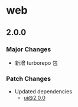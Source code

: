 # web

## 2.0.0

### Major Changes

- 新增 turborepo 包

### Patch Changes

- Updated dependencies
  - ui@2.0.0
